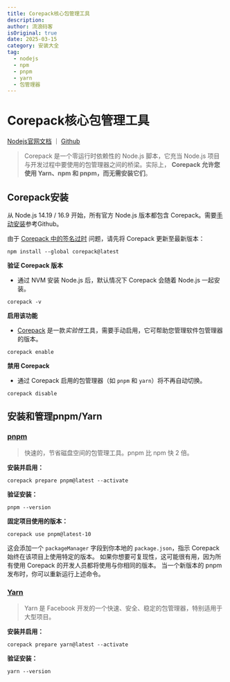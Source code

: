 ```yaml
---
title: Corepack核心包管理工具
description:
author: 流浪码客
isOriginal: true
date: 2025-03-15
category: 安装大全
tag:
  - nodejs
  - npm
  - pnpm
  - yarn
  - 包管理器
---
```


# Corepack核心包管理工具

[Nodejs官网文档](https://nodejs.org/api/corepack.html) ｜ [Github](https://github.com/nodejs/corepack)

> Corepack 是一个零运行时依赖性的 Node.js 脚本，它充当 Node.js 项目与开发过程中要使用的包管理器之间的桥梁。实际上， **Corepack 允许您使用 Yarn、npm 和 pnpm，而无需安装它们**。

## Corepack安装

从 Node.js 14.19 / 16.9 开始，所有官方 Node.js 版本都包含 Corepack。需要[手动安装](https://github.com/nodejs/corepack?tab=readme-ov-file#manual-installs)参考Github。

由于 [Corepack 中的签名过时](https://github.com/nodejs/corepack/issues/612) 问题，请先将 Corepack 更新至最新版本：
```shell
npm install --global corepack@latest
```

**验证 Corepack 版本**
* 通过 NVM 安装 Node.js 后，默认情况下 Corepack 会随着 Node.js 一起安装。
```shell
corepack -v
```

**启用该功能**
* [Corepack](https://github.com/nodejs/corepack) 是一款*实验性*工具，需要手动启用，它可帮助您管理软件包管理器的版本。
```shell
corepack enable
```

**禁用 Corepack**
* 通过 Corepack 启用的包管理器（如 `pnpm` 和 `yarn`）将不再自动切换。
```shell
corepack disable
```

## 安装和管理pnpm/Yarn

### [pnpm](https://pnpm.io/zh/)

> 快速的，节省磁盘空间的包管理工具。pnpm 比 npm 快 2 倍。

**安装并启用：**
```shell
corepack prepare pnpm@latest --activate
```

**验证安装：**
```shell
pnpm --version
```

**固定项目使用的版本：**
```shell
corepack use pnpm@latest-10
```
这会添加一个 `packageManager` 字段到你本地的 `package.json`，指示 Corepack 始终在该项目上使用特定的版本。 如果你想要可复现性，这可能很有用，因为所有使用 Corepack 的开发人员都将使用与你相同的版本。 当一个新版本的 pnpm 发布时，你可以重新运行上述命令。
### [Yarn](https://yarn.nodejs.cn/)

> Yarn 是 Facebook 开发的一个快速、安全、稳定的包管理器，特别适用于大型项目。

**安装并启用：**
```shell
corepack prepare yarn@latest --activate
```

**验证安装：**
```shell
yarn --version
```
